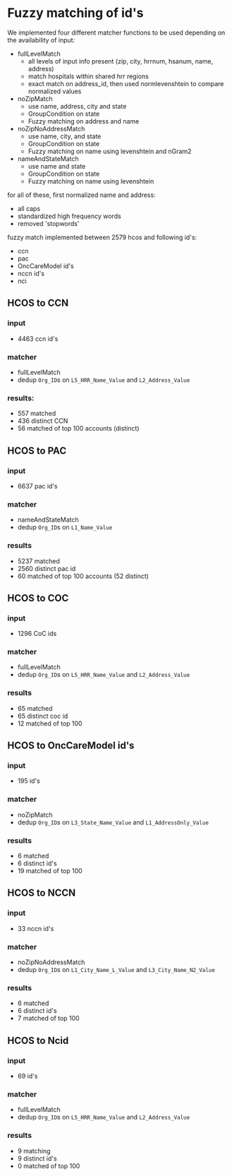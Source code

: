 # Fuzzy matching of id's

We implemented four different matcher functions to be used depending on the availability of input:

* fullLevelMatch
  * all levels of input info present (zip, city, hrrnum, hsanum, name, address)
  * match hospitals within shared hrr regions
  * exact match on address_id, then used normlevenshtein to compare normalized values
* noZipMatch
  * use name, address, city and state
  * GroupCondition on state
  * Fuzzy matching on address and name
* noZipNoAddressMatch
  * use name, city, and state
  * GroupCondition on state
  * Fuzzy matching on name using levenshtein and nGram2
* nameAndStateMatch
  * use name and state
  * GroupCondition on state
  * Fuzzy matching on name using levenshtein

for all of these, first normalized name and address:

* all caps
* standardized high frequency words
* removed 'stopwords'

fuzzy match implemented between 2579 hcos and following id's:

* ccn
* pac
* OncCareModel id's
* nccn id's
* nci

## HCOS to CCN

### input
* 4463 ccn id's

### matcher
* fullLevelMatch
* dedup `Org_ID`s on `L5_HRR_Name_Value` and `L2_Address_Value`

### results:

* 557 matched
* 436 distinct CCN
* 56 matched of top 100 accounts (distinct)

## HCOS to PAC

### input
* 6637 pac id's

### matcher
* nameAndStateMatch
* dedup `Org_ID`s on `L1_Name_Value`

### results

* 5237 matched
* 2560 distinct pac id
* 60 matched of top 100 accounts (52 distinct)


## HCOS to COC

### input
* 1296 CoC ids

### matcher
* fullLevelMatch
* dedup `Org_ID`s on `L5_HRR_Name_Value` and `L2_Address_Value`

### results

* 65 matched
* 65 distinct coc id
* 12 matched of top 100

## HCOS to OncCareModel id's

### input
* 195 id's

### matcher
* noZipMatch
* dedup `Org_ID`s on `L3_State_Name_Value` and `L1_AddressOnly_Value`

### results
* 6 matched
* 6 distinct id's
* 19 matched of top 100

## HCOS to NCCN

### input
* 33 nccn id's

### matcher
* noZipNoAddressMatch
* dedup `Org_ID`s on `L1_City_Name_L_Value` and `L3_City_Name_N2_Value`

### results
* 6 matched
* 6 distinct id's
* 7 matched of top 100

## HCOS to Ncid

### input
* 69 id's

### matcher
* fullLevelMatch
* dedup `Org_ID`s on `L5_HRR_Name_Value` and `L2_Address_Value`

### results
* 9 matching
* 9 distinct id's
* 0 matched of top 100
